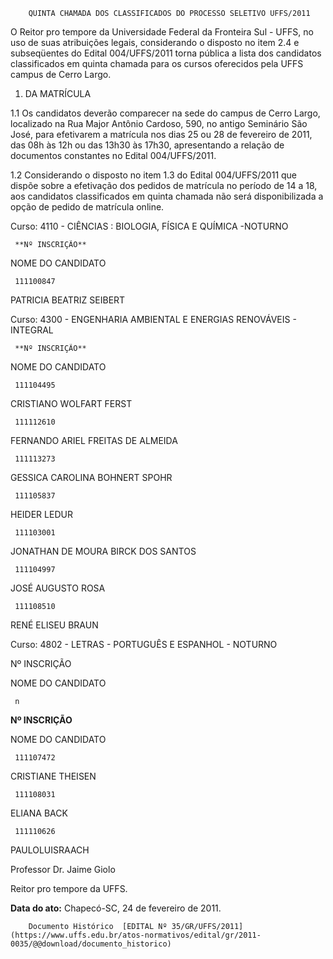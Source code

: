         QUINTA CHAMADA DOS CLASSIFICADOS DO PROCESSO SELETIVO UFFS/2011  

 

 O Reitor pro tempore da Universidade Federal da Fronteira Sul - UFFS, no uso de suas atribuições legais, considerando o disposto no item 2.4 e subseqüentes do Edital 004/UFFS/2011 torna pública a lista dos candidatos classificados em quinta chamada para os cursos oferecidos pela UFFS campus de Cerro Largo.

 1. DA MATRÍCULA

 1.1 Os candidatos deverão comparecer na sede do campus de Cerro Largo, localizado na Rua Major Antônio Cardoso, 590, no antigo Seminário São José, para efetivarem a matrícula nos dias 25 ou 28 de fevereiro de 2011, das 08h às 12h ou das 13h30 às 17h30, apresentando a relação de documentos constantes no Edital 004/UFFS/2011.

 1.2 Considerando o disposto no item 1.3 do Edital 004/UFFS/2011 que dispõe sobre a efetivação dos pedidos de matrícula no período de 14 a 18, aos candidatos classificados em quinta chamada não será disponibilizada a opção de pedido de matrícula online.

 Curso: 4110 - CIÊNCIAS : BIOLOGIA, FÍSICA E QUÍMICA -NOTURNO

     **Nº INSCRIÇÃO**

   NOME DO CANDIDATO

     111100847

   PATRICIA BEATRIZ SEIBERT

      

 Curso: 4300 - ENGENHARIA AMBIENTAL E ENERGIAS RENOVÁVEIS - INTEGRAL

     **Nº INSCRIÇÃO**

   NOME DO CANDIDATO

     111104495

   CRISTIANO WOLFART FERST

     111112610

   FERNANDO ARIEL FREITAS DE ALMEIDA

     111113273

   GESSICA CAROLINA BOHNERT SPOHR

     111105837

   HEIDER LEDUR

     111103001

   JONATHAN DE MOURA BIRCK DOS SANTOS

     111104997

   JOSÉ AUGUSTO ROSA

     111108510

   RENÉ ELISEU BRAUN

      

 Curso: 4802 - LETRAS - PORTUGUÊS E ESPANHOL - NOTURNO

 Nº INSCRIÇÃO

 NOME DO CANDIDATO

     n

  

 **Nº INSCRIÇÃO**

   NOME DO CANDIDATO

     111107472

   CRISTIANE THEISEN

     111108031

   ELIANA BACK

     111110626

   PAULOLUISRAACH

      

 Professor Dr. Jaime Giolo

 Reitor pro tempore da UFFS.

  

   **Data do ato:** Chapecó-SC, 24 de fevereiro de 2011.   
 

        Documento Histórico  [EDITAL Nº 35/GR/UFFS/2011](https://www.uffs.edu.br/atos-normativos/edital/gr/2011-0035/@@download/documento_historico)     
      